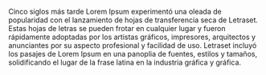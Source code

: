 Cinco siglos más tarde Lorem Ipsum experimentó una oleada de popularidad con el lanzamiento de hojas de transferencia seca de Letraset. Estas hojas de letras se pueden frotar en 
cualquier lugar y fueron rápidamente adoptadas por los artistas gráficos, impresores, arquitectos y anunciantes por su aspecto profesional y facilidad de uso. Letraset incluyó los
 pasajes de Lorem Ipsum en una panoplia de fuentes, estilos y tamaños, solidificando el lugar de la frase latina en la industria gráfica y gráfica.